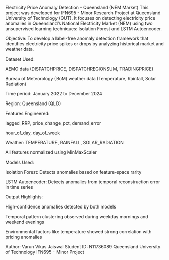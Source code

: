 Electricity Price Anomaly Detection – Queensland (NEM Market)
This project was developed for IFN695 - Minor Research Project at Queensland University of Technology (QUT). It focuses on detecting electricity price anomalies in Queensland’s National Electricity Market (NEM) using two unsupervised learning techniques: Isolation Forest and LSTM Autoencoder.

Objective:
To develop a label-free anomaly detection framework that identifies electricity price spikes or drops by analyzing historical market and weather data.

Dataset Used:

AEMO data (DISPATCHPRICE, DISPATCHREGIONSUM, TRADINGPRICE)

Bureau of Meteorology (BoM) weather data (Temperature, Rainfall, Solar Radiation)

Time period: January 2022 to December 2024

Region: Queensland (QLD)

Features Engineered:

lagged_RRP, price_change_pct, demand_error

hour_of_day, day_of_week

Weather: TEMPERATURE, RAINFALL, SOLAR_RADIATION

All features normalized using MinMaxScaler

Models Used:

Isolation Forest: Detects anomalies based on feature-space rarity

LSTM Autoencoder: Detects anomalies from temporal reconstruction error in time series

Output Highlights:

High-confidence anomalies detected by both models

Temporal pattern clustering observed during weekday mornings and weekend evenings

Environmental factors like temperature showed strong correlation with pricing anomalies


Author:
Varun Vikas Jaiswal
Student ID: N11736089
Queensland University of Technology
IFN695 - Minor Project
